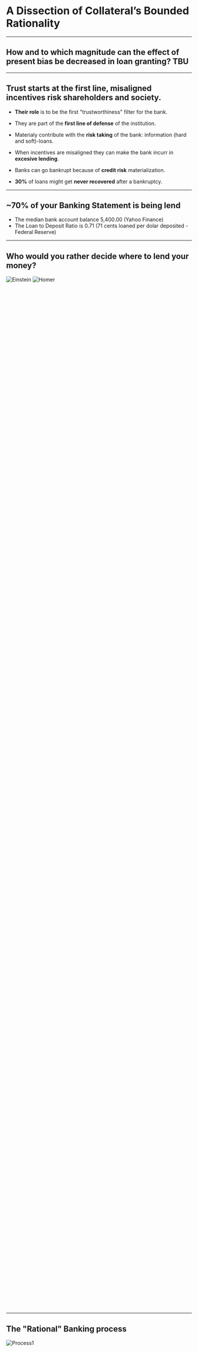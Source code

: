 <!-- .slide: class="title-slide" -->
# A Dissection of Collateral’s Bounded Rationality
</section>

---
<!-- .slide: class="slide-heading" -->
## How and to which magnitude can the effect of present bias be decreased in loan granting? TBU

---
<!-- .slide: class="slide-heading" -->
## Trust starts at the first line, misaligned incentives risk shareholders and society.

- **Their role** is to be the first "trustworthiness" filter for the bank.
- They are part of the **first line of defense** of the institution.
- Materialy contribute with the **risk taking** of the bank: information (hard and soft)-loans.

- When incentives are misaligned they can make the bank incurr in **excesive lending**.
- Banks can go bankrupt because of **credit risk** materialization.
- **30%** of loans might get **never recovered** after a bankruptcy.

---
<!-- .slide: class="slide-heading" -->
## ~70% of your Banking Statement is being lend

- The median bank account balance 5,400.00 (Yahoo Finance)
- The Loan to Deposit Ratio is 0.71 (71 cents loaned per dolar deposited - Federal Reserve)

---
<!-- .slide: class="slide-heading" -->
## Who would you rather decide where to lend your money?

<div class="cols" style="min-height:70vh; align-items:center; justify-items:center; gap:64px;">
  <img data-src="./images/einsten.jpg" style="max-height:60vh; width:auto;" alt="Einstein">
  <img data-src="./images/homer.webp" style="max-height:60vh; width:auto;" alt="Homer">
</div>

---
<!-- .slide: class="slide-heading" -->
## The "Rational" Banking process

<div class="r-vstack" style="height:80vh;justify-content:center;align-items:center;">
  <img data-src="./images/Figure1.png" alt="Process1" style="max-height:75vh;width:auto;display:block;">
</div>

---
<!-- .slide: class="slide-heading" -->
## Heuristics in the Banking Process  (1/2)

![Process2](./images/Figure4.png) <!-- .element: class="r-stretch" style="max-height:60vh;width:auto;" -->


--
<!-- .slide: class="slide-heading" -->
## Heuristics in the Banking Process (2/2)

![Process3](./images/Figure6.png) <!-- .element: class="r-stretch" style="max-height:60vh;width:auto;" -->

---
<!-- .slide: class="slide-heading" -->
## The Utility Function


$$
\begin{aligned}
U_t
&=
\sum_{k=1}^{K}\!\left[
  \underbrace{\frac{(c_t^{k})^{1-\rho}}{1-\rho}}_{\text{CRRA level utility}}
  \;+\;
  \underbrace{\mu_k(c_t^{k}, r_t^{k})}_{\text{reference-dependent gain--loss}}
\right] \\
&\quad+\;
\underbrace{\beta \sum_{\tau=t+1}^{T} \delta^{\tau - t} \sum_{k=1}^{K}\!\left[
  \underbrace{\frac{(c_{\tau}^{k})^{1-\rho}}{1-\rho}}_{\text{CRRA level utility}}
  \;+\;
  \underbrace{\mu_k(c_{\tau}^{k}, r_{\tau}^{k})}_{\text{reference-dependent gain--loss}}
\right]}_{\text{present-biased discounted future utility}} \, .
\end{aligned}
$$


<table style="border-collapse:collapse; margin:auto;">
  <thead>
    <tr>
      <th style="border:1px solid #ccc; padding:6px;">Symbol</th>
      <th style="border:1px solid #ccc; padding:6px;">Meaning</th>
    </tr>
  </thead>
  <tbody>
    <tr>
      <td style="border:1px solid #ccc; padding:6px;">$c_t^{k}$</td>
      <td style="border:1px solid #ccc; padding:6px;">Consumption in dimension $k$ at time $t$</td>
    </tr>
    <tr>
      <td style="border:1px solid #ccc; padding:6px;">$r_t^{k}$</td>
      <td style="border:1px solid #ccc; padding:6px;">Reference point in dimension $k$ at time $t$</td>
    </tr>
    <tr>
      <td style="border:1px solid #ccc; padding:6px;">$K$</td>
      <td style="border:1px solid #ccc; padding:6px;">Number of consumption dimensions</td>
    </tr>
    <tr>
      <td style="border:1px solid #ccc; padding:6px;">$T$</td>
      <td style="border:1px solid #ccc; padding:6px;">Time horizon</td>
    </tr>
    <tr>
      <td style="border:1px solid #ccc; padding:6px;">$\rho$</td>
      <td style="border:1px solid #ccc; padding:6px;">CRRA curvature ($\rho\neq 1$)</td>
    </tr>
    <tr>
      <td style="border:1px solid #ccc; padding:6px;">$\beta\in(0,1]$</td>
      <td style="border:1px solid #ccc; padding:6px;">Present-bias factor</td>
    </tr>
    <tr>
      <td style="border:1px solid #ccc; padding:6px;">$\delta\in(0,1)$</td>
      <td style="border:1px solid #ccc; padding:6px;">Per-period discount factor</td>
    </tr>
    <tr>
      <td style="border:1px solid #ccc; padding:6px;">$\mu_k(\cdot)$</td>
      <td style="border:1px solid #ccc; padding:6px;">Gain–loss utility around $r_t^k$</td>
    </tr>
    <tr>
      <td style="border:1px solid #ccc; padding:6px;">$\eta_k&gt;0$</td>
      <td style="border:1px solid #ccc; padding:6px;">Sensitivity scale in $\mu_k$</td>
    </tr>
    <tr>
      <td style="border:1px solid #ccc; padding:6px;">$\lambda_k\ge 1$</td>
      <td style="border:1px solid #ccc; padding:6px;">Loss-aversion weight in $\mu_k$</td>
    </tr>
    <tr>
      <td style="border:1px solid #ccc; padding:6px;">$\alpha_k,\gamma_k\in(0,1]$</td>
      <td style="border:1px solid #ccc; padding:6px;">Gain/loss branch curvatures in $\mu_k$</td>
    </tr>
  </tbody>
</table>


**Typical branch form**
$$
\mu_k(c,r)=\eta_k\,\big[(c-r)_+^{\alpha_k} - \lambda_k\, (-(c-r)_-)^{\gamma_k}\big].
$$


--
<!-- .slide: class="slide-heading" -->
## The decision Rule our Decision Maker Follows

Utility function for each potential scenario:
- When Right:
  - $U_1$, when $\mathop{\mathbb{E}}(P_a)$ when customer expected probability $P_i$ is read as it landed above the threshold and that it was accepted.
  - $U_4$ , when $\mathop{\mathbb{E}}(P_b)$ of the expected repayment probability $P_i$, given by $(1-P_a)$ is read as it landed below the threshold and that it was rejected.

- When Wrong:
  - $U_3$ Type I Error
  - $U_2$ Type II Error

Each Scenario Probability of Accepting and rejecting given by:

$$\mathop{\mathbb{E}}\left[U|\text{Accept}\right]=P_aU_1+P_bU_2$$
$$\mathop{\mathbb{E}}\left[U|\text{Reject}\right]=P_aU_3+P_bU_4$$

In a multi-scenario task the decision maker will rank the utilities from the highest to the lowest.


--
## Intertemporal Choice Component (Laibson, 1997)

$$U_t = u(c_t) + \beta \sum_{\tau = t+1}^{T} \delta^{\tau - t} u(c_\tau)$$

Where,

- $u(c_t)$ : instant utility from consumption $c_t$
- $\beta$ : present-bias parameter $\beta \in(0,1]$
- $\delta$ : discount factor $\delta\in(0,1)$
- $T$ : the time horizon

--

## Reference-Dependent Preferences (Koszegi and Rabin, 2006)

$$U(c \mid r) = m(c) + \sum_{k=1}^{K} \mu_k \left[ m_k(c_k) - m_k(r_k) \right]$$

Where,

- $c=(c^1,...,C^K)$ : vector over k dimensions
- $c^k$ : realized outcome in k dimension
- $m(c)$ : total consumption utility $\sum_{k=1}^{K} m_k(c_k)$
- $r^k$ : agent's rational outcome expectations on $c^k$
- $m^k(\cdot)$ : consumption utility function for k dimension
- $\mu_k(\cdot)$ : the gain-loss utility function*

--

## Gain–Loss Utility Function Capturing Reference Dependence (Kőszegi & Rabin, 2006)

$$
\mu_k(x)=
\begin{cases}
\eta_k\,x,            & \text{if } x \ge 0 \quad \text{(gain)}\\[4pt]
\eta_k\,\lambda_k\,x, & \text{if } x < 0 \quad \text{(loss)}
\end{cases}
$$

Where,

- $\eta_k$: scale of sensitivity to gains/losses  
- $\lambda_k$: loss aversion parameter

--

## Adjusting the deviation-based structure with a CRRA form

$m^k(c^k)$ is replaced with $u(c^k)$

Giving:

$$
\mu_k(c_k,r_k)=
\begin{cases}
\eta_k\,x_k^{\alpha_k},                & \text{if } x_k \ge 0 \quad \text{(gain)}\\[4pt]
-\eta_k\,\lambda_k\,(-x_k)^{\gamma_k}, & \text{if } x_k < 0 \quad \text{(loss)}
\end{cases}
\qquad \text{with } x_k=c_k-r_k.
$$

Where,
- $\eta_k>0$: sensitivity factor  
- $\lambda_k \ge 1$: loss-aversion parameter  
- $\alpha_k \in (0,1]$: gains  
- $\gamma_k \in (0,1]$: losses


--

## Hybrid Model (quasi-hyperbolic discounting with explicit risk preferences)

$$U_t = \sum_{k=1}^{K} \left[ \frac{(c_{t}^{k})^{1 - \rho}}{1 - \rho} + \mu_k(c_{t}^{k}, r_{t}^{k}) \right] + \beta \sum_{\tau = t+1}^{T} \delta^{\tau - t} \sum_{k=1}^{K} \left[ \frac{(c_{\tau} ^{k})^{1 - \rho}}{1 - \rho} + \mu_k(c_{\tau}^{k}, r_{\tau}^{k}) \right]$$

--

## To be Consistent with De Clippel Ancillary Conditions

- $A_t$: available menu
- $F(A_t)$: feasible attention sets
- $S_t \subseteq A_t$: consideration set endogenously chosen
- feasible utility path:

  $$
  \tilde{U}_t=\max_{c_t\in S_t}\left[ u(c_t \mid r_t)
  + \beta \sum_{\tau=t+1}^{T} \delta^{\tau-t}\,
  \mathbb{E}_{S_\tau}\!\left[ u(c_\tau \mid r_\tau) \right] \right]
  $$

- $\Theta_t$: a point given at time $t$
- $u(c_t \mid r_t)\ge \theta_t$: satisfaction point
- Constrained to $c_t \in S_t \subseteq A_t$

$$
U_t=\sum_{k=1}^{K}\left[\frac{(c_t^{k})^{1-\rho}}{1-\rho}+\mu_k(c_t^{k},r_t^{k})\right]
+\beta\sum_{\tau=t+1}^{T}\delta^{\tau-t}\sum_{k=1}^{K}\left[\frac{(c_\tau^{k})^{1-\rho}}{1-\rho}+\mu_k(c_\tau^{k},r_\tau^{k})\right]
$$


---
<!-- .slide: class="slide-heading" -->
## A Blur in the Perceived Feasibility Frontier

<div class="cols" style="min-height:70vh; align-items:center; justify-items:center; gap:64px;">
  <img data-src="./images/frontier1.png" style="max-height:60vh; width:auto;" alt="Frontier1">
  <img data-src="./images/frontier2.png" style="max-height:60vh; width:auto;" alt="Frontier2">
</div>

--
<!-- .slide: class="slide-heading" -->
## The effect of an Ancillary condition "d" (Clippel, Nd)

- $\Psi$ : bias (present bias)
- $\lambda$ : risk preference
- Decision set:

$$L=C(\{ x,y \}, \Psi, \lambda) \textnormal{ where, } (x,y)\in \mathbb{R}^2_+ $$

And the frontier:

$$y=\left(1-\left(\frac{x}{\psi}\right)^{1-\lambda}\right)^{1-\lambda}$$

--
<!-- .slide: class="slide-heading" -->
## The Frontier perception shift and inter-temporal effect

- Distorded decision set:
$$\psi_t=\psi(\psi_{t-1},A_t)$$
- Inter-temporal effect of time dependency:
$$\text{where, } x\in [0,\psi_t] \text{ and, } \lambda \in (0,1)$$


---
<!-- .slide: class="slide-heading" -->
## Experimental Design

- Lab Experiment
- Field Experiment

--
<!-- .slide: class="slide-heading" -->
## Our Lab Experiment

<table style="border-collapse:collapse; margin:auto;">
  <thead>
    <tr>
      <th style="border:1px solid #ccc; padding:6px;"></th>
      <th colspan="2" style="border:1px solid #ccc; padding:6px; text-align:center;">Time Delay</th>
    </tr>
    <tr>
      <th style="border:1px solid #ccc; padding:6px; text-align:left;">Incentive Adjustment</th>
      <th style="border:1px solid #ccc; padding:6px; text-align:center;">Yes</th>
      <th style="border:1px solid #ccc; padding:6px; text-align:center;">No</th>
    </tr>
  </thead>
  <tbody>
    <tr>
      <td style="border:1px solid #ccc; padding:6px;"><strong>Yes</strong></td>
      <td style="border:1px solid #ccc; padding:6px; text-align:center;">Treatment 3</td>
      <td style="border:1px solid #ccc; padding:6px; text-align:center;">Treatment 2</td>
    </tr>
    <tr>
      <td style="border:1px solid #ccc; padding:6px;"><strong>No</strong></td>
      <td style="border:1px solid #ccc; padding:6px; text-align:center;">Treatment 1</td>
      <td style="border:1px solid #ccc; padding:6px; text-align:center;">Control</td>
    </tr>
  </tbody>
</table>

--
<!-- .slide: class="slide-heading" -->
## The Subject's Measures

- Risk Aversion (Holt and Laury, 2002)
- Short-term Impatience (Andreoni, 2012)
- Risk Seeking (Eckel and Grossman, 2002)
- DOSPERT - Risk Taking (Blais and Weber, 2006)

--
<!-- .slide: class="slide-heading" -->
## A Decision Making Situation

- Loan Officer Training in 5 minutes
- Decision making - rank from most to least chances of repayment (5 decisions)

<section>
  <div style="display:grid; grid-template-columns: 1.1fr .9fr; gap:16px; align-items:start; max-width:1100px; margin:0 auto;">

    <!-- Panel: Application -->
    <div style="border:1px solid #c9ced6; border-radius:12px; overflow:hidden; box-shadow:0 2px 12px rgba(0,0,0,.05);">
      <div style="background:#0b3d5c; color:#fff; padding:10px 14px; font-weight:700;">CREDIT APPLICATION A</div>
      <div style="padding:14px; background:#f8fafc;">
        <table style="width:100%; border-collapse:separate; border-spacing:0 8px; font-family: ui-monospace, SFMono-Regular, Menlo, Monaco, Consolas, 'Liberation Mono', monospace;">
          <tr><td style="color:#5b6573;">Amount Requested</td><td style="text-align:right; font-weight:700;">$10,000.00</td></tr>
          <tr><td style="color:#5b6573;">Term</td><td style="text-align:right;">36 periods</td></tr>
          <tr><td style="color:#5b6573;">Payment Frequency</td><td style="text-align:right;">Monthly <span style="padding:2px 6px; border:1px solid #c9ced6; border-radius:4px; background:#eef3f8;">X</span></td></tr>
          <tr><td style="color:#5b6573;">Installment (payment)</td><td style="text-align:right; font-weight:700;">$346.65</td></tr>
          <tr><td style="color:#5b6573;">Purpose of Credit</td><td style="text-align:right;">Consumer</td></tr>
          <tr><td style="color:#5b6573;">Type of Collateral</td><td style="text-align:right;">Mortgage-backed</td></tr>
          <tr><td style="color:#5b6573;">Source of Income</td><td style="text-align:right;">Private employee (5 years)</td></tr>
          <tr><td style="color:#5b6573;">Score</td><td style="text-align:right;">AAA (950; positive bureau history – 10 years)</td></tr>
          <tr><td style="color:#5b6573;">Total Consolidated Risk</td><td style="text-align:right; font-weight:700;">$10,000.00</td></tr>
        </table>
      </div>
    </div>

    <!-- Panel: Payment Capacity Analysis -->
    <div style="border:1px solid #c9ced6; border-radius:12px; overflow:hidden; box-shadow:0 2px 12px rgba(0,0,0,.05);">
      <div style="background:#0b3d5c; color:#fff; padding:10px 14px; font-weight:700;">Payment Capacity Analysis</div>
      <div style="padding:14px;">

        <table style="width:100%; border-collapse:separate; border-spacing:0 6px; margin-bottom:12px; font-family: ui-monospace, SFMono-Regular, Menlo, Monaco, Consolas, 'Liberation Mono', monospace;">
          <thead>
            <tr>
              <th style="text-align:left; color:#5b6573;">Assets</th>
              <th style="text-align:right; color:#5b6573;">Value</th>
              <th></th>
              <th style="text-align:left; color:#5b6573;">Liabilities</th>
              <th style="text-align:right; color:#5b6573;">Value</th>
            </tr>
          </thead>
          <tbody>
            <tr><td>Real Estate</td><td style="text-align:right;">$20,000.00</td><td></td><td>Secured Bank Debt</td><td style="text-align:right;">$19,120.89</td></tr>
            <tr><td>Other Assets</td><td style="text-align:right;">$10,000.00</td><td></td><td>Short-Term Liabilities</td><td style="text-align:right;">$953.75</td></tr>
          </tbody>
        </table>

        <table style="width:100%; border-collapse:separate; border-spacing:0 6px; font-family: ui-monospace, SFMono-Regular, Menlo, Monaco, Consolas, 'Liberation Mono', monospace;">
          <thead>
            <tr>
              <th style="text-align:left; color:#5b6573;">Income / Expense</th>
              <th style="text-align:right; color:#5b6573;">Amount</th>
              <th></th>
              <th style="text-align:left; color:#5b6573;">Income / Expense</th>
              <th style="text-align:right; color:#5b6573;">Amount</th>
            </tr>
          </thead>
          <tbody>
            <tr><td>Income</td><td style="text-align:right;">$1,247.55</td><td></td><td>Financial Expenses</td><td style="text-align:right;">$459.80</td></tr>
            <tr><td>Family Expenses</td><td style="text-align:right;">$98.00</td><td></td><td>Net Savings</td><td style="text-align:right; font-weight:700;">$689.75</td></tr>
            <tr><td style="color:#5b6573;">Total Expenses</td><td style="text-align:right;">$557.80</td><td></td><td></td><td></td></tr>
          </tbody>
        </table>

      </div>
    </div>

  </div>
</section>


--
<!-- .slide: class="slide-heading" -->
## The Field Experiment

1. Loan Officers undergo a "regular" workshop.
2. Fill surveys (behavioral traits).
3. They have to make decision sets
4. Start an unrelated training.
5. HR provides Stimuli
6. They have to make decisions sets

---
<!-- .slide: class="slide-heading" -->
## Preliminary Results

| Category              | Details                                                                 |
|----------------------|--------------------------------------------------------------------------|
| Participants (n)     | 42 loan officers                                                         |
| Age range            | 25–45 years                                                              |
| Gender               | 17 male, 25 female                                                       |
| Experience (role)    | 2 months – 10 years                                                      |
| Context              | During a scheduled training                                              |
| Instruments          | DOSPERT test; Holt–Laury risk test                                       |
| Decision sets        | Based on current bank standards, pre & post stimuli                      |
| Stimulus             | HR announced a change to bonus calculation (vs. status quo)              |

--

| Outcome                                  | Result / Interpretation                                                                 |
|------------------------------------------|------------------------------------------------------------------------------------------|
| Loan decision accuracy                    | Increased from 46% to 53% when present bias was deactivated                             |
| Collective risk preferences               | Shifted in the very short term, then converged back toward baseline                     |
| Statistical power                         | Study underpowered; ~290 participants estimated for statistical significance            |


--

<!-- .slide: class="slide-heading" -->
## Better Decision Makers (In Average)

<!-- .slide: class="img-center" -->

<div style="display:grid; place-items:center; min-height:80vh;">
  <img src="./images/Accuracy_2.png"
       alt="Accuracy figure"
       style="max-width:90%; max-height:85vh;" />
</div>

--

<!-- .slide: class="slide-heading" -->
## Less willing to take risks (for a bit)

<!-- .slide: class="img-center" -->

<div style="display:grid; place-items:center; min-height:80vh;">
  <img src="./images/Risk_Preference_Trajectories.png"
       alt="Accuracy figure"
       style="max-width:90%; max-height:85vh;" />
</div>

---
<!-- .slide: class="slide-heading" -->
## Empirical Strategy Using MLE

**From the Experiments**
- Risk (Holt–Laury $R^{HL}$
- Eckel–Grossman $R^{EG}$
- DOSPERT $R^{DOS}$
- Impatience $S^{imp}$
- Delay indicator $D$

--

## From Theory to Econometrics (Ordered Probit)

**Latent index** for trial $i$ (subject $g$):

$$
y_i^\ast = m_i'\beta + \varepsilon_i, \qquad \varepsilon_i \sim \mathcal{N}(0,1)
$$

Observed category $y_i \in \{1,\dots,J\}$ via cutpoints  
$\mu_0=-\infty < \mu_1 < \dots < \mu_{J-1} < \mu_J=+\infty$:

$$
P(y_i=j) = \Phi(\mu_j - m_i'\beta) - \Phi(\mu_{j-1} - m_i'\beta)
$$

**Design of $m_i$ (links model → data):**

- **Present bias:** $D_i$, $S^{imp}_g$, $D_i \times S^{imp}_g$
- **Risk:** $R^{HL}_g$, $R^{EG}_g$, $R^{DOS}_g$
- **Task features:** stakes, variance, information load, time pressure; engineered from $u(c)$ and $\mu_k(\cdot)$
- **Heteroskedasticity:**  
  $\mathrm{Var}(\varepsilon_i)=\sigma_i^2=\exp(w_i'\kappa)$  
  $\Rightarrow\; P(y_i=j)=\Phi\!\Big(\frac{\mu_j-m_i'\beta}{\sigma_i}\Big)-\Phi\!\Big(\frac{\mu_{j-1}-m_i'\beta}{\sigma_i}\Big)$

**Panel heterogeneity:**  
Random intercept $b_g\sim\mathcal{N}(0,\sigma_b^2)$  
$$
y_{ig}^\ast = m_{ig}'\beta + b_g + \varepsilon_{ig}.
$$


--

## Estimation, Tests, and Extensions (MLE / QMLE)

**Log-likelihood** (maximize over $\beta$, $\mu$, and optionally $\kappa$, $\gamma_j$, $\sigma_b^2$):

$$
\ell = \sum_{i=1}^n \sum_{j=1}^J 
\mathbf{1}\{y_i=j\} \,
\log \Big[
\Phi(\mu_j - m_i'\beta) - \Phi(\mu_{j-1} - m_i'\beta)
\Big]
$$

- **Inference:** Fisher or observed information; robust (sandwich) SEs for QMLE.
- **Identification:** ordered scale (fix $\mathrm{Var}(\varepsilon)=1$.

--

**Key hypotheses (link to behavioral theory):**

- *Present bias:* $H_0:\; D=0,\; S^{imp}=0,\; D\times S^{imp}=0$
- *Risk channels:* joint Wald test on $(R^{HL}, R^{EG}, R^{DOS})$
- *Panel heterogeneity:* $H_0:\; \sigma_b^2 = 0$

**Extensions:**

- **Correctness linkage:** bivariate (ordered probit + probit) with $\mathrm{Corr}(\varepsilon,\nu)=\rho$
- **Ranked decisions:** Plackett–Luce (exploded logit) or composite *pairwise probit*
- **Reporting:** marginal effects by delay/impatience, threshold plots, subject-level random effects, predictive accuracy.

---
<!-- .slide: class="slide-heading" -->
## Q&A